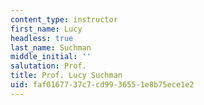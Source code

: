 ```yaml
---
content_type: instructor
first_name: Lucy
headless: true
last_name: Suchman
middle_initial: ''
salutation: Prof.
title: Prof. Lucy Suchman
uid: faf01677-37c7-cd99-3655-1e8b75ece1e2
---
```

